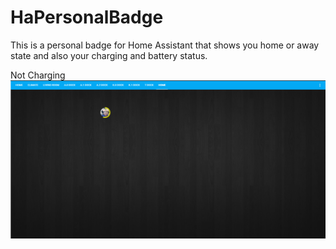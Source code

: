 # HaPersonalBadge
This is a personal badge for Home Assistant that shows you home or away state and also your charging and battery status.


Not Charging
![HA View](/image.png)




